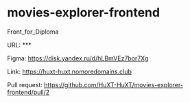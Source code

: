 # movies-explorer-frontend
Front_for_Diploma

URL: ***

Figma: https://disk.yandex.ru/d/hLBmVEz7bor7Xg

Link: https://huxt-huxt.nomoredomains.club

Pull request: https://github.com/HuXT-HuXT/movies-explorer-frontend/pull/2

